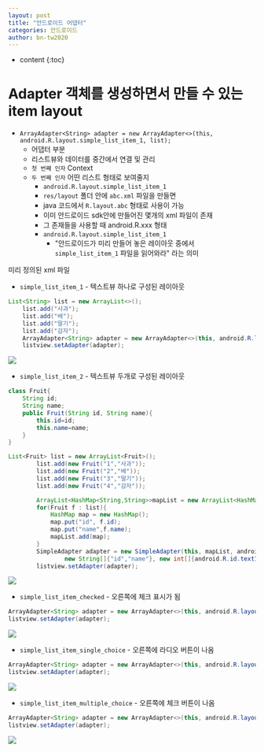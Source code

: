 ```yaml
---
layout: post
title: "안드로이드 어댑터"
categories: 안드로이드
author: bn-tw2020
---
```

* content
{:toc}






# Adapter 객체를 생성하면서 만들 수 있는 item layout

-   `ArrayAdapter<String> adapter = new ArrayAdapter<>(this, android.R.layout.simple_list_item_1, list);`
    -   어댑터 부분
    -   리스트뷰와 데이터를 중간에서 연결 및 관리
    -   `첫 번째 인자` Context
    -   `두 번째 인자` 어떤 리스트 형태로 보여줄지
        -   `android.R.layout.simple_list_item_1`
        -   `res/layout` 폴더 안에 `abc.xml` 파일을 만들면
        -   java 코드에서 `R.layout.abc` 형태로 사용이 가능
        -   이미 안드로이드 sdk안에 만들어진 몇개의 xml 파일이 존재
        -   그 존재들을 사용할 때 android.R.xxx 형태
        -   `android.R.layout.simple_list_item_1`
            -   "안드로이드가 미리 만들어 놓은 레이아웃 중에서 `simple_list_item_1` 파일을 읽어와라" 라는 의미

미리 정의된 xml 파일

-   `simple_list_item_1` - 텍스트뷰 하나로 구성된 레이아웃

```java
List<String> list = new ArrayList<>();
    list.add("사과");
    list.add("배");
    list.add("딸기");
    list.add("감자");
    ArrayAdapter<String> adapter = new ArrayAdapter<>(this, android.R.layout.simple_list_item_multiple_choice, list);
    listview.setAdapter(adapter);
```

<img src="https://user-images.githubusercontent.com/66770613/93360010-2a737980-f87e-11ea-8753-997f4a60785e.png" max-width="100%">

-   `simple_list_item_2` - 텍스트뷰 두개로 구성된 레이아웃

```java
class Fruit{
    String id;
    String name;
    public Fruit(String id, String name){
        this.id=id;
        this.name=name;
    }
}
```

```java
List<Fruit> list = new ArrayList<Fruit>();
        list.add(new Fruit("1","사과"));
        list.add(new Fruit("2","배"));
        list.add(new Fruit("3","딸기"));
        list.add(new Fruit("4","감자"));

        ArrayList<HashMap<String,String>>mapList = new ArrayList<HashMap<String, String>>();
        for(Fruit f : list){
            HashMap map = new HashMap();
            map.put("id", f.id);
            map.put("name",f.name);
            mapList.add(map);
        }
        SimpleAdapter adapter = new SimpleAdapter(this, mapList, android.R.layout.simple_list_item_2,
                new String[]{"id","name"}, new int[]{android.R.id.text1, android.R.id.text2});
        listview.setAdapter(adapter);
```

<img src="https://user-images.githubusercontent.com/66770613/93360020-2ba4a680-f87e-11ea-8fcc-c77c74c4d040.png" max-width="100%">

-   `simple_list_item_checked` - 오른쪽에 체크 표시가 됨

```java
ArrayAdapter<String> adapter = new ArrayAdapter<>(this, android.R.layout.simple_list_item_checked, list);
listview.setAdapter(adapter);
```

<img src="https://user-images.githubusercontent.com/66770613/93360013-2b0c1000-f87e-11ea-9f1b-df89ebba7316.png" max-width="100%">

-   `simple_list_item_single_choice` - 오른쪽에 라디오 버튼이 나옴

```java
ArrayAdapter<String> adapter = new ArrayAdapter<>(this, android.R.layout.simple_list_item_single_choice, list);
listview.setAdapter(adapter);
```

<img src="https://user-images.githubusercontent.com/66770613/93360025-2c3d3d00-f87e-11ea-9972-f2c2b267088d.png" max-width="100%">

-   `simple_list_item_multiple_choice` - 오른쪽에 체크 버튼이 나옴

```java
ArrayAdapter<String> adapter = new ArrayAdapter<>(this, android.R.layout.simple_list_item_multiple_choice, list);
listview.setAdapter(adapter);
```

<img src="https://user-images.githubusercontent.com/66770613/93360312-7c1c0400-f87e-11ea-8ac4-e14db533470f.png" max-width="100%">
